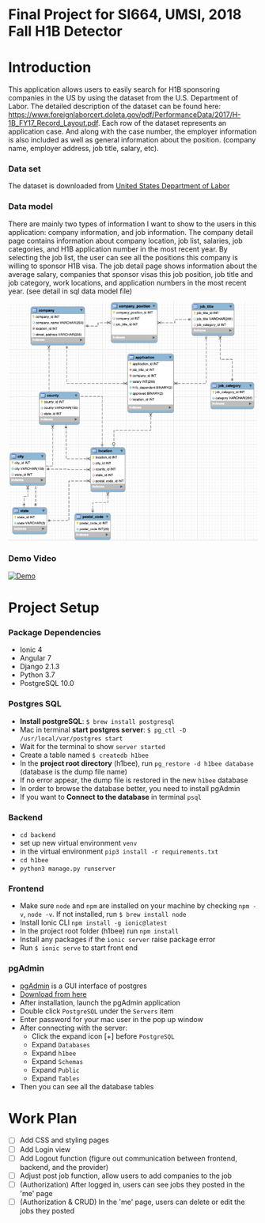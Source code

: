 # Final Project for SI664, UMSI, 2018 Fall H1B Detector

# Introduction

This application allows users to easily search for H1B sponsoring companies in the US by using the dataset from the U.S. Department of Labor. The detailed description of the dataset can be found here: https://www.foreignlaborcert.doleta.gov/pdf/PerformanceData/2017/H-1B_FY17_Record_Layout.pdf. Each row of the dataset represents an application case. And along with the case number, the employer information is also included as well as general information about the position. (company name, employer address, job title, salary, etc).

### Data set

The dataset is downloaded from [United States Department of Labor](https://www.foreignlaborcert.doleta.gov/performancedata.cfm)

### Data model

There are mainly two types of information I want to show to the users in this application:
company information, and job information. The company detail page contains information about
company location, job list, salaries, job categories, and H1B application number in the most
recent year. By selecting the job list, the user can see all the positions this company is willing to
sponsor H1B visa.
The job detail page shows information about the average salary, companies that sponsor visas
this job position, job title and job category, work locations, and application numbers in the most
recent year. (see detail in sql data model file)

![model image](https://github.com/Adonais0/H1B-Detector/blob/master/model.png)

### Demo Video

[![Demo](https://img.youtube.com/vi/sLn883H-7OY/0.jpg)](https://www.youtube.com/watch?v=sLn883H-7OY)


# Project Setup

### Package Dependencies

- Ionic 4
- Angular 7
- Django 2.1.3
- Python 3.7
- PostgreSQL 10.0

### Postgres SQL
- **Install postgreSQL**: `$ brew install postgresql`
- Mac in terminal **start postgres server**: `$ pg_ctl -D /usr/local/var/postgres start`
- Wait for the terminal to show `server started`
- Create a table named `$ createdb h1bee`
- In the **project root directory** (h1bee), run `pg_restore -d h1bee database` (database is the dump file name)
- If no error appear, the dump file is restored in the new `h1bee` database
- In order to browse the database better, you need to install pgAdmin
- If you want to **Connect to the database** in terminal `psql`

### Backend
-  `cd backend`
-  set up new virtual environment `venv`
-  in the virtual environment `pip3 install -r requirements.txt`
-  `cd h1bee`
-  `python3 manage.py runserver`

### Frontend
- Make sure `node` and `npm` are installed on your machine by checking `npm -v`, `node -v`. If not installed, run `$ brew install node`
- Install Ionic CLI `npm install -g ionic@latest`
- In the project root folder (h1bee) run `npm install`
- Install any packages if the `ionic server` raise package error
- Run `$ ionic serve` to start front end

### pgAdmin
- [pgAdmin](https://www.pgadmin.org/) is a GUI interface of postgres
- [Download from here](https://www.pgadmin.org/download/)
- After installation, launch the pgAdmin application
- Double click `PostgreSQL` under the `Servers` item
- Enter password for your mac user in the pop up window
- After connecting with the server:
  - Click the expand icon [+] before `PostgreSQL`
  - Expand `Databases`
  - Expand `h1bee`
  - Expand `Schemas`
  - Expand `Public`
  - Expand `Tables`
- Then you can see all the database tables


# Work Plan
- [ ] Add CSS and styling pages
- [ ] Add Login view
- [ ] Add Logout function (figure out communication between frontend, backend, and the provider)
- [ ] Adjust post job function, allow users to add companies to the job
- [ ] (Authorization) After logged in, users can see jobs they posted in the 'me' page
- [ ] (Authorization & CRUD) In the 'me' page, users can delete or edit the jobs they posted
